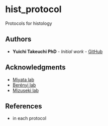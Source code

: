 # hist_protocol
Protocols for histology

## Authors
- **Yuichi Takeuchi PhD** - *Initial work* - [GitHub](https://github.com/yuichi-takeuchi)

## Acknowledgments
- [Miyata lab](http://www.twmu.ac.jp/neurophysiology/index-e.html)
- [Berényi lab](http://www.berenyilab.com/)
- [Mizuseki lab](http://www.med.osaka-cu.ac.jp/physiology2/en/index.html)

## References
- in each protocol
